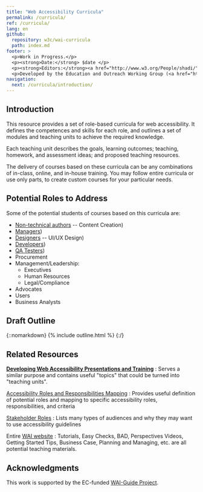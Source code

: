 ```yaml
---
title: "Web Accessibility Curricula"
permalink: /curricula/
ref: /curricula/
lang: en
github:
  repository: w3c/wai-curricula
  path: index.md
footer: >
  <p>Work in Progress.</p>
  <p><strong>Date:</strong> $date </p>
  <p><strong>Editors:</strong><a href="http://www.w3.org/People/shadi/">Shadi Abou-Zahra</a> and Daniel Montalvo. Contributors: <a href="https://www.w3.org/WAI/EO/EOWG-members">EOWG Participants</a>. </p>
  <p>Developed by the Education and Outreach Working Group (<a href="http://www.w3.org/WAI/EO/">EOWG</a>). Developed as part of the <a href="https://www.w3.org/WAI/about/projects/wai-guide/">WAI-Guide Project</a> funded by the European Commission (EC) under the Horizon 2020 program (Grant Agreement 822245).</p>
navigation:
  next: /curricula/introduction/
---
```


## Introduction ##

This resource provides a set of role-based curricula for web accessibility. It defines the competences and skills for each role, and outlines a set of modules and teaching units to achieve the required knowledge.

Each teaching unit describes the goals, learning outcomes; teaching, homework, and assessment ideas; and proposed teaching resources.

The delivery of courses based on these curricula can be any combinations of in-class, online, and in-house training. You may follow entire curricula or use only parts, to create custom courses for your particular needs.

## Potential Roles to Address ##

Some of the potential students of courses based on this curricula are:

* [Non-technical authors](https://www.w3.org/WAI/EO/wiki/Role_definition_document#Design_Roles) -- Content Creation)
* [Managers](https://www.w3.org/WAI/EO/wiki/Role_definition_document#Management_Roles))
* [Designers](https://www.w3.org/WAI/EO/wiki/Role_definition_document#Design_Roles) -- UI/UX Design)
* [Developers](https://www.w3.org/WAI/EO/wiki/Role_definition_document#Implementation_Roles))
* [QA Testers](https://www.w3.org/WAI/EO/wiki/Role_definition_document#Testing_Roles))
* Procurement
* Management/Leadership:
  * Executives
  * Human Resources
  * Legal/Compliance
* Advocates
* Users
* Business Analysts

## Draft Outline ##

{::nomarkdown}
{% include outline.html %}
{:/}

## Related Resources ##

[**Developing Web Accessibility Presentations and Training**](https://www.w3.org/WAI/teach-advocate/accessibility-training/)
: Serves a similar purpose and contains useful "topics" that could be turned into "teaching units".

[Accessibility Roles and Responsibilities Mapping](https://www.w3.org/WAI/EO/wiki/RA11y_Matrix)
: Provides useful definition of potential roles and mapping to specific accessibility roles, responsibilities, and criteria

[Stakeholder Roles](https://www.w3.org/WAI/GL/task-forces/silver/wiki/Job_Stories_for_Stakeholders)
: Lists many types of audiences and why they may want to use accessibility guidelines

Entire [WAI website](htps://www.w3.org/WAI/)
: Tutorials, Easy Checks, BAD, Perspectives Videos, Getting Started Tips, Business Case, Planning and Managing, etc. are all potential teaching materials.

## Acknowledgments ##

This work is supported by the EC-funded [WAI-Guide Project](https://www.w3.org/WAI/about/projects/wai-guide/).
